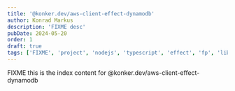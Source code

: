 ```yaml
---
title: '@konker.dev/aws-client-effect-dynamodb'
author: Konrad Markus
description: 'FIXME desc'
pubDate: 2024-05-20
order: 1
draft: true
tags: ['FIXME', 'project', 'nodejs', 'typescript', 'effect', 'fp', 'lib']
---
```


FIXME this is the index content for @konker.dev/aws-client-effect-dynamodb
